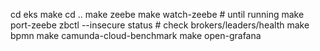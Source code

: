 cd eks
make
cd ..
make zeebe
make watch-zeebe # until running
make port-zeebe
zbctl --insecure status # check brokers/leaders/health
make bpmn
make camunda-cloud-benchmark
make open-grafana 
